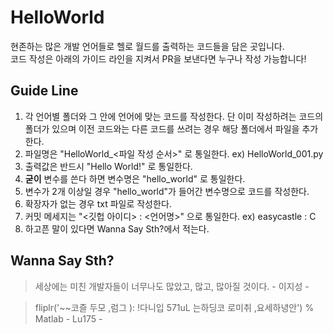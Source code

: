 # HelloWorld
 현존하는 많은 개발 언어들로 헬로 월드를 출력하는 코드들을 담은 곳입니다.  
 코드 작성은 아래의 가이드 라인을 지켜서 PR을 보낸다면 누구나 작성 가능합니다!

## Guide Line
1. 각 언어별 폴더와 그 안에 언어에 맞는 코드를 작성한다. 단 이미 작성하려는 코드의 폴더가 있으며 이전 코드와는 다른 코드를 쓰려는 경우 해당 폴더에서 파일을 추가한다.
2. 파일명은 "HelloWorld_<파일 작성 순서>" 로 통일한다. ex) HelloWorld_001.py
4. 출력값은 반드시 "Hello World!" 로 통일한다.
5. **굳이** 변수를 쓴다 하면 변수명은 "hello_world" 로 통일한다.
6. 변수가 2개 이상일 경우 "hello_world"가 들어간 변수명으로 코드를 작성한다.
7. 확장자가 없는 경우 txt 파일로 작성한다.
8. 커밋 메세지는 "<깃헙 아이디> : <언어명>" 으로 통일한다. ex) easycastle : C
9. 하고픈 말이 있다면 Wanna Say Sth?에서 적는다.

## Wanna Say Sth?
> 세상에는 미친 개발자들이 너무나도 많았고, 많고, 많아질 것이다. - 이지성 -

> fliplr('~~코즐 두모 ,럼그 ): !다니입 571uL 는하딩코 로미취 ,요세하녕안')  % Matlab - Lu175 -  
